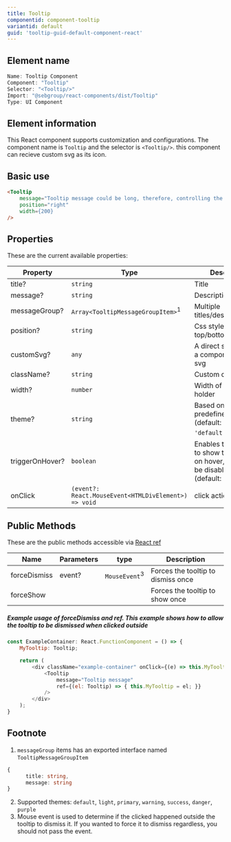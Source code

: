 ```yaml
---
title: Tooltip
componentid: component-tooltip
variantid: default
guid: 'tooltip-guid-default-component-react'
---
```


## Element name
```javascript
Name: Tooltip Component
Component: "Tooltip"
Selector: "<Tooltip/>"
Import: "@sebgroup/react-components/dist/Tooltip"
Type: UI Component
```

## Element information 
This React component supports customization and configurations. The component name is `Tooltip` and the selector is `<Tooltip/>`. this component can recieve custom svg as its icon.

## Basic use
```html
<Tooltip
    message="Tooltip message could be long, therefore, controlling the position and width is important"
    position="right"
    width={200}
/>
```

## Properties
These are the current available properties:

| Property        | Type                                                 | Descrition                                                                                    |
| --------------- | ---------------------------------------------------- | --------------------------------------------------------------------------------------------- |
| title?          | `string`                                             | Title                                                                                         |
| message?        | `string`                                             | Description                                                                                   |
| messageGroup?   | `Array<TooltipMessageGroupItem>`<sup>1</sup>         | Multiple titles/descriptions                                                                  |
| position?       | `string`                                             | Css style positions: top/bottom/left/right                                                    |
| customSvg?      | `any`                                                | A direct svg code or a component with svg                                                     |
| className?      | `string`                                             | Custom class                                                                                  |
| width?          | `number`                                             | Width of the text holder                                                                      |
| theme?          | `string`                                             | Based on SEB predefined colors. (default: `'default'`)<sup>2</sup>                            |
| triggerOnHover? | `boolean`                                            | Enables the ability to show the tooltip on hover, click will be disabled (default: `'false'`) |
| onClick         | `(event?: React.MouseEvent<HTMLDivElement>) => void` | click action                                                                                  |


## Public Methods
These are the public methods accessible via [React ref](https://reactjs.org/docs/refs-and-the-dom.html)

| Name         | Parameters | type                     | Description                        |
| ------------ | ---------- | ------------------------ | ---------------------------------- |
| forceDismiss | event?     | `MouseEvent`<sup>3</sup> | Forces the tooltip to dismiss once |
| forceShow    |            |                          | Forces the tooltip to show once    |

##### Example usage of forceDismiss and ref. This example shows how to allow the tooltip to be dismissed when clicked outside
```javascript
const ExampleContainer: React.FunctionComponent = () => {
    MyTooltip: Tooltip;

    return (
        <div className="example-container" onClick={(e) => this.MyTooltip.forceDismiss(e)}>
            <Tooltip
                message="Tooltip message"
                ref={(el: Tooltip) => { this.MyTooltip = el; }}
            />
        </div>
    );
}
```

## Footnote
1. `messageGroup` items has an exported interface named `TooltipMessageGroupItem`
```typescript
{
      title: string,
      message: string
}
```
2. Supported themes: `default`, `light`, `primary`, `warning`, `success`, `danger`, `purple`
3. Mouse event is used to determine if the clicked happened outside the tooltip to dismiss it. If you wanted to force it to dismiss regardless, you should not pass the event.
